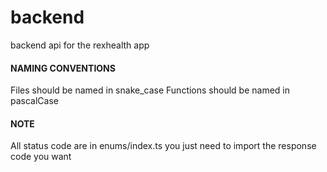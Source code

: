 # backend
backend api for the rexhealth app 

#### NAMING CONVENTIONS
Files should be named in snake_case
Functions should be named in pascalCase

#### NOTE
All status code are in enums/index.ts you just need to import the response code you want 
